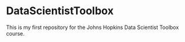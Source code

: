 DataScientistToolbox
====================

This is my first repository for the Johns Hopkins Data Scientist Toolbox course.
